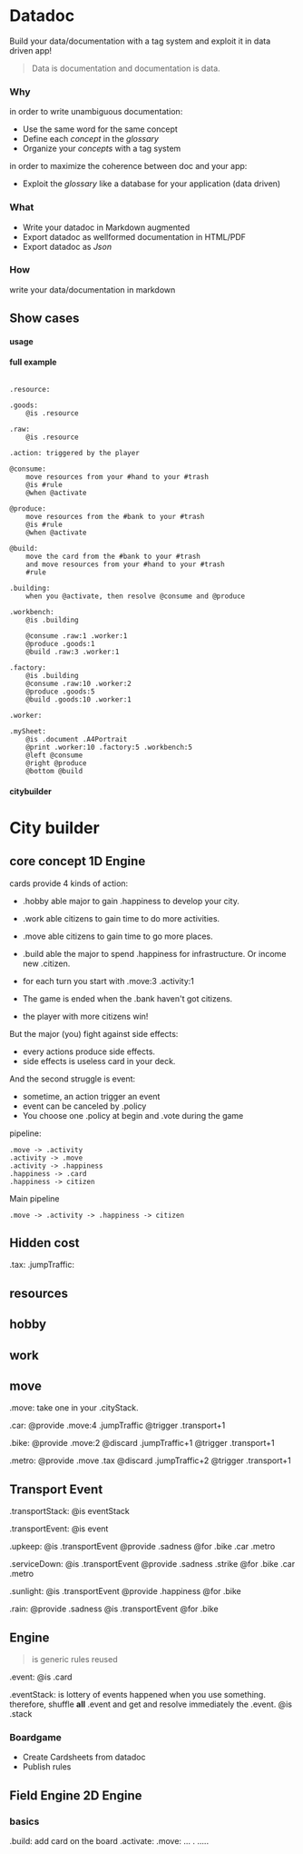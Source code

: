 
# Datadoc

Build your data/documentation with a tag system and exploit it in data driven app!

> Data is documentation and documentation is data.

### Why

in order to write unambiguous documentation:

  * Use the same word for the same concept
  * Define each *concept* in the *glossary*
  * Organize your *concepts* with a tag system

in order to maximize the coherence between doc and your app: 
  * Exploit the *glossary* like a database for your application (data driven)

### What

* Write your datadoc in Markdown augmented
* Export datadoc as wellformed documentation in HTML/PDF
* Export datadoc as *Json*

### How

write your data/documentation in markdown

## Show cases


#### usage


#### full example

```

.resource:

.goods:
    @is .resource

.raw:
    @is .resource

.action: triggered by the player

@consume:
    move resources from your #hand to your #trash
    @is #rule
    @when @activate
    
@produce:
    move resources from the #bank to your #trash
    @is #rule
    @when @activate

@build:
    move the card from the #bank to your #trash
    and move resources from your #hand to your #trash   
    #rule

.building: 
    when you @activate, then resolve @consume and @produce
     
.workbench:
    @is .building
    
    @consume .raw:1 .worker:1
    @produce .goods:1
    @build .raw:3 .worker:1

.factory:
    @is .building
    @consume .raw:10 .worker:2
    @produce .goods:5
    @build .goods:10 .worker:1

.worker:

.mySheet:
    @is .document .A4Portrait
    @print .worker:10 .factory:5 .workbench:5
    @left @consume
    @right @produce
    @bottom @build
```

#### citybuilder

# City builder

## core concept 1D Engine

cards provide 4 kinds of action:

* .hobby able major to gain .happiness to develop your city.
* .work able citizens to gain time to do more activities. 
* .move able citizens to gain time to go more places.
* .build able the major to spend .happiness for infrastructure. Or income new .citizen.

* for each turn you start with .move:3 .activity:1
* The game is ended when the .bank haven't got citizens.
* the player with more citizens win!

But the major (you) fight against side effects:

* every actions produce side effects.
* side effects is useless card in your deck.

And the second struggle is event:

* sometime, an action trigger an event
* event can be canceled by .policy
* You choose one .policy at begin and .vote during the game

pipeline:

    .move -> .activity
    .activity -> .move
    .activity -> .happiness
    .happiness -> .card
    .happiness -> citizen

Main pipeline

    .move -> .activity -> .happiness -> citizen

## Hidden cost

.tax:
.jumpTraffic:

## resources

## hobby

## work

## move

.move:
    take one in your .cityStack.

.car:
    @provide .move:4 .jumpTraffic
    @trigger .transport+1

.bike:
    @provide .move:2
    @discard .jumpTraffic+1
    @trigger .transport+1

.metro:
    @provide .move .tax
    @discard .jumpTraffic+2
    @trigger .transport+1

## Transport Event

.transportStack:
    @is eventStack

.transportEvent:
    @is event

.upkeep:
    @is .transportEvent
    @provide .sadness
    @for .bike .car .metro

.serviceDown:
    @is .transportEvent
    @provide .sadness .strike
    @for .bike .car .metro

.sunlight:
    @is .transportEvent
    @provide .happiness
    @for .bike

.rain:
    @provide .sadness
    @is .transportEvent
    @for .bike

## Engine

> is generic rules reused

.event:
    @is .card

.eventStack: 
    is lottery of events happened when you use something.
    therefore, shuffle **all** .event and get and resolve immediately the .event.
    @is .stack

### Boardgame

* Create Cardsheets from datadoc
* Publish rules


## Field Engine 2D Engine

### basics

.build: add card on the board
.activate: 
.move: ...
.
.....